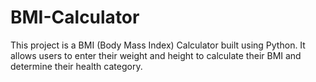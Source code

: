 # BMI-Calculator
This project is a BMI (Body Mass Index) Calculator built using Python. It allows users to enter their weight and height to calculate their BMI and determine their health category.
